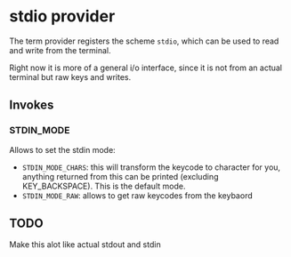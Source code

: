 # stdio provider

The term provider registers the scheme `stdio`, which can be used to read and write from the terminal.

Right now it is more of a general i/o interface, since it is not from an actual terminal but raw keys and writes.

## Invokes

### STDIN_MODE
Allows to set the stdin mode:
* `STDIN_MODE_CHARS`: this will transform the keycode to character for you, anything returned from this can be printed (excluding KEY_BACKSPACE). This is the default mode.
* `STDIN_MODE_RAW`: allows to get raw keycodes from the keybaord

## TODO 
Make this alot like actual stdout and stdin
